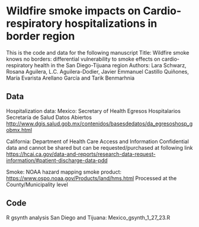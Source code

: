# Wildfire smoke impacts on Cardio-respiratory hospitalizations in border region

This is the code and data for the following manuscript
Title: Wildfire smoke knows no borders: differential vulnerability to smoke effects on cardio-respiratory health in the San Diego-Tijuana region
Authors: Lara Schwarz, Rosana Aguilera, L.C. Aguilera-Dodier, Javier Emmanuel Castillo Quiñones, María Evarista Arellano García and Tarik Benmarhnia

## Data
Hospitalization data:
Mexico: Secretary of Health 
Egresos Hospitalarios Secretaría de Salud Datos Abiertos
http://www.dgis.salud.gob.mx/contenidos/basesdedatos/da_egresoshosp_gobmx.html

California: Department of Health Care Access and Information
Confidential data and cannot be shared but can be requested/purchased at following link
https://hcai.ca.gov/data-and-reports/research-data-request-information/#patient-discharge-data-pdd

Smoke: 
NOAA hazard mapping smoke product: https://www.ospo.noaa.gov/Products/land/hms.html
Processed at the County/Municipality level

## Code

R gsynth analysis
San Diego and Tijuana: Mexico_gsynth_1_27_23.R
